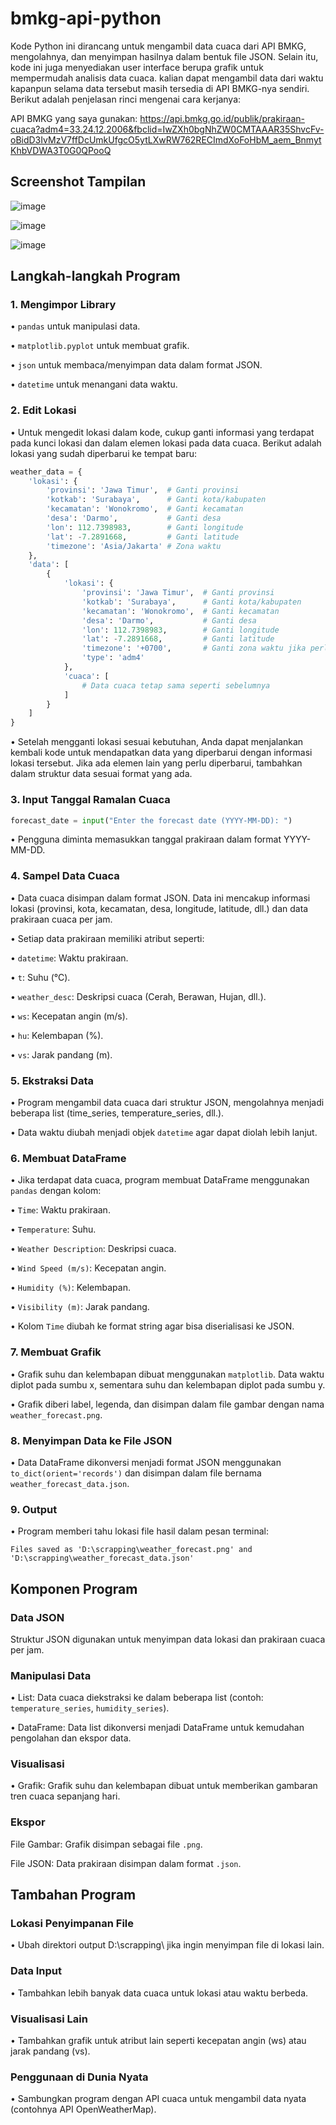 # bmkg-api-python
Kode Python ini dirancang untuk mengambil data cuaca dari API BMKG, mengolahnya, dan menyimpan hasilnya dalam bentuk file JSON. Selain itu, kode ini juga menyediakan user interface berupa grafik untuk mempermudah analisis data cuaca. kalian dapat mengambil data dari waktu kapanpun selama data tersebut masih tersedia di API BMKG-nya sendiri. Berikut adalah penjelasan rinci mengenai cara kerjanya:

API BMKG yang saya gunakan: https://api.bmkg.go.id/publik/prakiraan-cuaca?adm4=33.24.12.2006&fbclid=IwZXh0bgNhZW0CMTAAAR35ShvcFv-oBidD3IvMzV7ffDcUmkUfgcO5ytLXwRW762RECImdXoFoHbM_aem_BnmytKhbVDWA3T0G0QPooQ

## Screenshot Tampilan

![image](https://github.com/user-attachments/assets/81ef7518-298c-4770-95f8-e1348eb2b216)

![image](https://github.com/user-attachments/assets/8e42cd4d-d157-4e79-a6e0-4eb9ad6f654b)

![image](https://github.com/user-attachments/assets/42c793cf-29f9-4be7-af5c-6f3362f4673d)

## Langkah-langkah Program

### 1. Mengimpor Library

• `pandas` untuk manipulasi data.

• `matplotlib.pyplot` untuk membuat grafik.

• `json` untuk membaca/menyimpan data dalam format JSON.

• `datetime` untuk menangani data waktu.

### 2. Edit Lokasi

• Untuk mengedit lokasi dalam kode, cukup ganti informasi yang terdapat pada kunci lokasi dan dalam elemen lokasi pada data cuaca. Berikut adalah lokasi yang sudah diperbarui ke tempat baru:

```python
weather_data = {
    'lokasi': {
        'provinsi': 'Jawa Timur',  # Ganti provinsi
        'kotkab': 'Surabaya',      # Ganti kota/kabupaten
        'kecamatan': 'Wonokromo',  # Ganti kecamatan
        'desa': 'Darmo',           # Ganti desa
        'lon': 112.7398983,        # Ganti longitude
        'lat': -7.2891668,         # Ganti latitude
        'timezone': 'Asia/Jakarta' # Zona waktu
    },
    'data': [
        {
            'lokasi': {
                'provinsi': 'Jawa Timur',  # Ganti provinsi
                'kotkab': 'Surabaya',      # Ganti kota/kabupaten
                'kecamatan': 'Wonokromo',  # Ganti kecamatan
                'desa': 'Darmo',           # Ganti desa
                'lon': 112.7398983,        # Ganti longitude
                'lat': -7.2891668,         # Ganti latitude
                'timezone': '+0700',       # Ganti zona waktu jika perlu
                'type': 'adm4'
            },
            'cuaca': [
                # Data cuaca tetap sama seperti sebelumnya
            ]
        }
    ]
}
```
• Setelah mengganti lokasi sesuai kebutuhan, Anda dapat menjalankan kembali kode untuk mendapatkan data yang diperbarui dengan informasi lokasi tersebut. Jika ada elemen lain yang perlu diperbarui, tambahkan dalam struktur data sesuai format yang ada.

### 3. Input Tanggal Ramalan Cuaca

```python
forecast_date = input("Enter the forecast date (YYYY-MM-DD): ")
```

• Pengguna diminta memasukkan tanggal prakiraan dalam format YYYY-MM-DD.

### 4. Sampel Data Cuaca

• Data cuaca disimpan dalam format JSON. Data ini mencakup informasi lokasi (provinsi, kota, kecamatan, desa, longitude, latitude, dll.) dan data prakiraan cuaca per jam.

• Setiap data prakiraan memiliki atribut seperti:

• `datetime`: Waktu prakiraan.

• `t`: Suhu (°C).

• `weather_desc`: Deskripsi cuaca (Cerah, Berawan, Hujan, dll.).

• `ws`: Kecepatan angin (m/s).

• `hu`: Kelembapan (%).

• `vs`: Jarak pandang (m).

### 5. Ekstraksi Data

• Program mengambil data cuaca dari struktur JSON, mengolahnya menjadi beberapa list (time_series, temperature_series, dll.).

• Data waktu diubah menjadi objek `datetime` agar dapat diolah lebih lanjut.

### 6. Membuat DataFrame

• Jika terdapat data cuaca, program membuat DataFrame menggunakan `pandas` dengan kolom:

• `Time`: Waktu prakiraan.

• `Temperature`: Suhu.

• `Weather Description`: Deskripsi cuaca.

• `Wind Speed (m/s)`: Kecepatan angin.

• `Humidity (%)`: Kelembapan.

• `Visibility (m)`: Jarak pandang.

• Kolom `Time` diubah ke format string agar bisa diserialisasi ke JSON.

### 7. Membuat Grafik

• Grafik suhu dan kelembapan dibuat menggunakan `matplotlib`. Data waktu diplot pada sumbu x, sementara suhu dan kelembapan diplot pada sumbu y.

• Grafik diberi label, legenda, dan disimpan dalam file gambar dengan nama `weather_forecast.png`.

### 8. Menyimpan Data ke File JSON

• Data DataFrame dikonversi menjadi format JSON menggunakan `to_dict(orient='records')` dan disimpan dalam file bernama `weather_forecast_data.json`.

### 9. Output

• Program memberi tahu lokasi file hasil dalam pesan terminal:

```
Files saved as 'D:\scrapping\weather_forecast.png' and 'D:\scrapping\weather_forecast_data.json'
```

## Komponen Program

### Data JSON

Struktur JSON digunakan untuk menyimpan data lokasi dan prakiraan cuaca per jam.

### Manipulasi Data

• List: Data cuaca diekstraksi ke dalam beberapa list (contoh: `temperature_series`, `humidity_series`).

• DataFrame: Data list dikonversi menjadi DataFrame untuk kemudahan pengolahan dan ekspor data.

### Visualisasi

• Grafik: Grafik suhu dan kelembapan dibuat untuk memberikan gambaran tren cuaca sepanjang hari.

### Ekspor

File Gambar: Grafik disimpan sebagai file `.png`.

File JSON: Data prakiraan disimpan dalam format `.json`.

## Tambahan Program

### Lokasi Penyimpanan File

• Ubah direktori output D:\scrapping\ jika ingin menyimpan file di lokasi lain.

### Data Input

• Tambahkan lebih banyak data cuaca untuk lokasi atau waktu berbeda.

### Visualisasi Lain

•  Tambahkan grafik untuk atribut lain seperti kecepatan angin (ws) atau jarak pandang (vs).

### Penggunaan di Dunia Nyata

• Sambungkan program dengan API cuaca untuk mengambil data nyata (contohnya API OpenWeatherMap).



